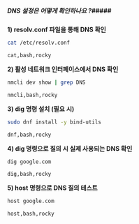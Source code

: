 ##### DNS 설정은 어떻게 확인하나요 ?#####

**1) resolv.conf 파일을 통해 DNS 확인**

```bash
cat /etc/resolv.conf
```

```tech
cat,bash,rocky
```

**2) 활성 네트워크 인터페이스에서 DNS 확인**

```bash
nmcli dev show | grep DNS
```

```tech
nmcli,bash,rocky
```

**3) dig 명령 설치 (필요 시)**

```bash
sudo dnf install -y bind-utils
```

```tech
dnf,bash,rocky
```

**4) dig 명령으로 질의 시 실제 사용되는 DNS 확인**

```bash
dig google.com
```

```tech
dig,bash,rocky
```

**5) host 명령으로 DNS 질의 테스트**

```bash
host google.com
```

```tech
host,bash,rocky
```
